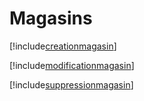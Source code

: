 # Magasins

[!include[creationmagasin](magasins.creationmagasin.autogen.md)]

[!include[modificationmagasin](magasins.modificationmagasin.autogen.md)]

[!include[suppressionmagasin](magasins.suppressionmagasin.autogen.md)]


































































































